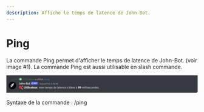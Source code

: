 ```yaml
---
description: Affiche le temps de latence de John-Bot.
---
```


# Ping

La commande Ping permet d'afficher le temps de latence de John-Bot. (voir image #1). La commande Ping est aussi utilisable en slash commande.

![Image #1](../../../.gitbook/assets/Ping.png)

Syntaxe de la commande : /ping
